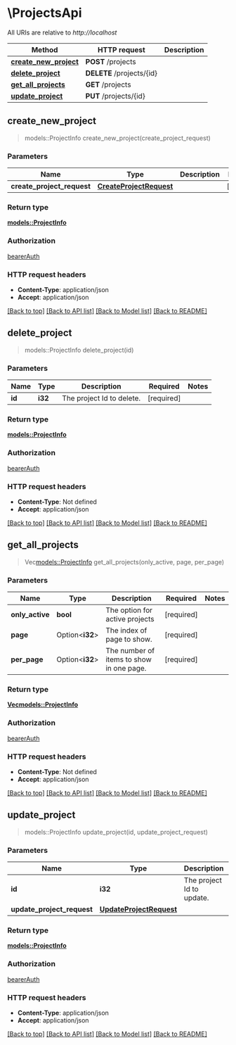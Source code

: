 # \ProjectsApi

All URIs are relative to *http://localhost*

Method | HTTP request | Description
------------- | ------------- | -------------
[**create_new_project**](ProjectsApi.md#create_new_project) | **POST** /projects | 
[**delete_project**](ProjectsApi.md#delete_project) | **DELETE** /projects/{id} | 
[**get_all_projects**](ProjectsApi.md#get_all_projects) | **GET** /projects | 
[**update_project**](ProjectsApi.md#update_project) | **PUT** /projects/{id} | 



## create_new_project

> models::ProjectInfo create_new_project(create_project_request)


### Parameters


Name | Type | Description  | Required | Notes
------------- | ------------- | ------------- | ------------- | -------------
**create_project_request** | [**CreateProjectRequest**](CreateProjectRequest.md) |  | [required] |

### Return type

[**models::ProjectInfo**](ProjectInfo.md)

### Authorization

[bearerAuth](../README.md#bearerAuth)

### HTTP request headers

- **Content-Type**: application/json
- **Accept**: application/json

[[Back to top]](#) [[Back to API list]](../README.md#documentation-for-api-endpoints) [[Back to Model list]](../README.md#documentation-for-models) [[Back to README]](../README.md)


## delete_project

> models::ProjectInfo delete_project(id)


### Parameters


Name | Type | Description  | Required | Notes
------------- | ------------- | ------------- | ------------- | -------------
**id** | **i32** | The project Id to delete. | [required] |

### Return type

[**models::ProjectInfo**](ProjectInfo.md)

### Authorization

[bearerAuth](../README.md#bearerAuth)

### HTTP request headers

- **Content-Type**: Not defined
- **Accept**: application/json

[[Back to top]](#) [[Back to API list]](../README.md#documentation-for-api-endpoints) [[Back to Model list]](../README.md#documentation-for-models) [[Back to README]](../README.md)


## get_all_projects

> Vec<models::ProjectInfo> get_all_projects(only_active, page, per_page)


### Parameters


Name | Type | Description  | Required | Notes
------------- | ------------- | ------------- | ------------- | -------------
**only_active** | **bool** | The option for active projects | [required] |
**page** | Option<**i32**> | The index of page to show. | [required] |
**per_page** | Option<**i32**> | The number of items to show in one page. | [required] |

### Return type

[**Vec<models::ProjectInfo>**](ProjectInfo.md)

### Authorization

[bearerAuth](../README.md#bearerAuth)

### HTTP request headers

- **Content-Type**: Not defined
- **Accept**: application/json

[[Back to top]](#) [[Back to API list]](../README.md#documentation-for-api-endpoints) [[Back to Model list]](../README.md#documentation-for-models) [[Back to README]](../README.md)


## update_project

> models::ProjectInfo update_project(id, update_project_request)


### Parameters


Name | Type | Description  | Required | Notes
------------- | ------------- | ------------- | ------------- | -------------
**id** | **i32** | The project Id to update. | [required] |
**update_project_request** | [**UpdateProjectRequest**](UpdateProjectRequest.md) |  | [required] |

### Return type

[**models::ProjectInfo**](ProjectInfo.md)

### Authorization

[bearerAuth](../README.md#bearerAuth)

### HTTP request headers

- **Content-Type**: application/json
- **Accept**: application/json

[[Back to top]](#) [[Back to API list]](../README.md#documentation-for-api-endpoints) [[Back to Model list]](../README.md#documentation-for-models) [[Back to README]](../README.md)

